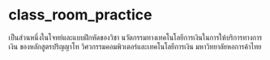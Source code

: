 # class_room_practice
เป็นส่วนหนึ่งในโจทย์และแบบฝึกหัดของวิชา นวัตกรรมทางเทคโนโลยีการเงินในการให้บริการทางการเงิน ของหลักสูตรปริญญาโท วิศวกรรมคอมพิวเตอร์และเทคโนโลยีการเงิน มหาวิทยาลัยหอการค้าไทย

